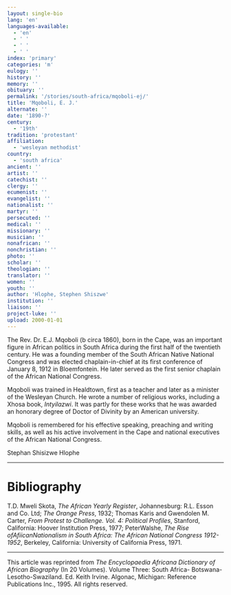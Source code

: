 ```yaml
---
layout: single-bio
lang: 'en'
languages-available:
  - 'en'
  - ' '
  - ' '
  - ' '
index: 'primary'
categories: 'm'
eulogy: ''
history: ''
memory: ''
obituary: ''
permalink: '/stories/south-africa/mqoboli-ej/'
title: 'Mqoboli, E. J.'
alternate: ''
date: '1890-?'
century:
  - '19th'
tradition: 'protestant'
affiliation:
  - 'wesleyan methodist'
country:
  - 'south africa'
ancient: ''
artist: ''
catechist: ''
clergy: ''
ecumenist: ''
evangelist: ''
nationalist: ''
martyr: ''
persecuted: ''
medical: ''
missionary: ''
musician: ''
nonafrican: ''
nonchristian: ''
photo: ''
scholar: ''
theologian: ''
translator: ''
women: ''
youth: ''
author: 'Hlophe, Stephen Shiszwe'
institution: ''
liaison: ''
project-luke: ''
upload: 2000-01-01
---
```



The Rev. Dr. E.J. Mqoboli (b circa 1860), born in the Cape, was an important figure in African politics in South Africa during the first half of the twentieth century. He was a founding member of the South African Native National Congress and was elected chaplain-in-chief at its first conference of January 8, 1912 in Bloemfontein. He later served as the first senior chaplain of the African National Congress.

Mqoboli was trained in Healdtown, first as a teacher and later as a minister of the Wesleyan Church. He wrote a number of religious works, including a Xhosa book, *Intyilazwi*. It was partly for these works that he was awarded an honorary degree of Doctor of Divinity by an American university.

Mqoboli is remembered for his effective speaking, preaching and writing skills, as well as his active involvement in the Cape and national executives of the African National Congress.

Stephan Shisizwe Hlophe

---

# Bibliography

T.D. Mweli Skota, *The African Yearly Register*, Johannesburg: R.L. Esson and Co. Ltd; *The Orange Press*, 1932; Thomas Karis and Gwendolen M. Carter, *From Protest to Challenge. Vol. 4: Political Profiles*, Stanford, California: Hoover Institution Press, 1977; PeterWalshe, *The Rise ofAfiicanNationalism in South Africa: The African National Congress 1912-1952*, Berkeley, California: University of California Press, 1971.

---

This article was reprinted from *The Encyclopaedia Africana Dictionary of African Biography* (In 20 Volumes). Volume Three: South Africa- Botswana-Lesotho-Swaziland. Ed. Keith Irvine. Algonac, Michigan: Reference Publications Inc., 1995.  All rights reserved.